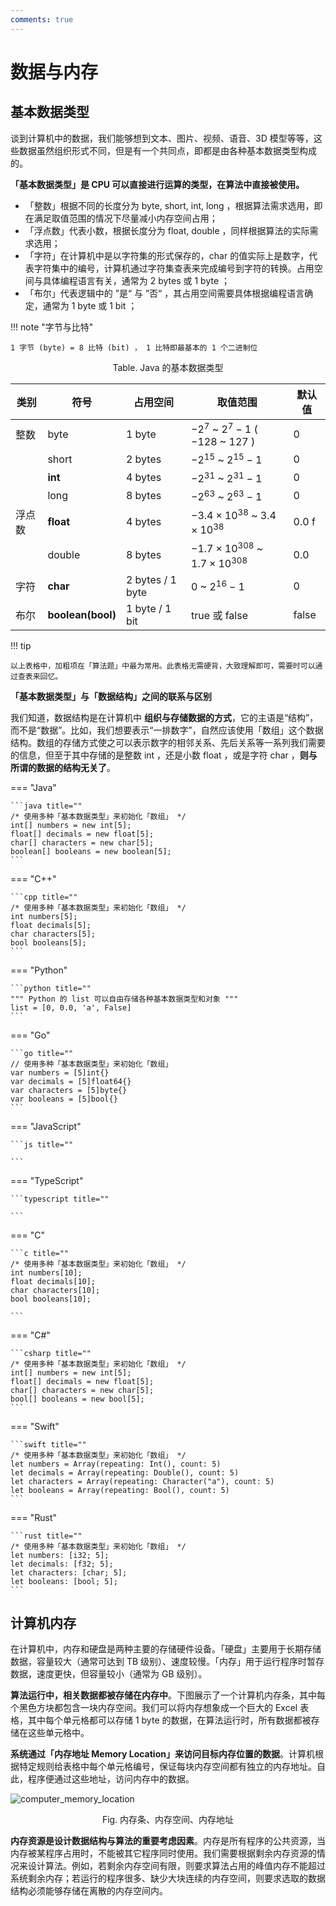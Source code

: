 ```yaml
---
comments: true
---
```


# 数据与内存

## 基本数据类型

谈到计算机中的数据，我们能够想到文本、图片、视频、语音、3D 模型等等，这些数据虽然组织形式不同，但是有一个共同点，即都是由各种基本数据类型构成的。

**「基本数据类型」是 CPU 可以直接进行运算的类型，在算法中直接被使用。**

- 「整数」根据不同的长度分为 byte, short, int, long ，根据算法需求选用，即在满足取值范围的情况下尽量减小内存空间占用；
- 「浮点数」代表小数，根据长度分为 float, double ，同样根据算法的实际需求选用；
- 「字符」在计算机中是以字符集的形式保存的，char 的值实际上是数字，代表字符集中的编号，计算机通过字符集查表来完成编号到字符的转换。占用空间与具体编程语言有关，通常为 2 bytes 或 1 byte ；
- 「布尔」代表逻辑中的 ”是“ 与 ”否“ ，其占用空间需要具体根据编程语言确定，通常为 1 byte 或 1 bit ；

!!! note "字节与比特"

    1 字节 (byte) = 8 比特 (bit) ， 1 比特即最基本的 1 个二进制位

<p align="center"> Table. Java 的基本数据类型 </p>

<div class="center-table" markdown>

| 类别   | 符号        | 占用空间          | 取值范围                                       | 默认值         |
| ------ | ----------- | ----------------- | ---------------------------------------------- | -------------- |
| 整数   | byte        | 1 byte            | $-2^7$ ~ $2^7 - 1$ ( $-128$ ~ $127$ )          | $0$            |
|        | short       | 2 bytes           | $-2^{15}$ ~ $2^{15} - 1$                       | $0$            |
|        | **int**     | 4 bytes           | $-2^{31}$ ~ $2^{31} - 1$                       | $0$            |
|        | long        | 8 bytes           | $-2^{63}$ ~ $2^{63} - 1$                       | $0$            |
| 浮点数 | **float**   | 4 bytes           | $-3.4 \times 10^{38}$ ~ $3.4 \times 10^{38}$   | $0.0$ f        |
|        | double      | 8 bytes           | $-1.7 \times 10^{308}$ ~ $1.7 \times 10^{308}$ | $0.0$          |
| 字符   | **char**    | 2 bytes / 1 byte   | $0$ ~ $2^{16} - 1$                             | $0$            |
| 布尔   | **boolean(bool)** | 1 byte / 1 bit  | $\text{true}$ 或 $\text{false}$                | $\text{false}$ |

</div>

!!! tip

    以上表格中，加粗项在「算法题」中最为常用。此表格无需硬背，大致理解即可，需要时可以通过查表来回忆。

**「基本数据类型」与「数据结构」之间的联系与区别**

我们知道，数据结构是在计算机中 **组织与存储数据的方式**，它的主语是“结构”，而不是“数据”。比如，我们想要表示“一排数字”，自然应该使用「数组」这个数据结构。数组的存储方式使之可以表示数字的相邻关系、先后关系等一系列我们需要的信息，但至于其中存储的是整数 int ，还是小数 float ，或是字符 char ，**则与所谓的数据的结构无关了**。

=== "Java"

    ```java title=""
    /* 使用多种「基本数据类型」来初始化「数组」 */
    int[] numbers = new int[5];
    float[] decimals = new float[5];
    char[] characters = new char[5];
    boolean[] booleans = new boolean[5];
    ```

=== "C++"

    ```cpp title=""
    /* 使用多种「基本数据类型」来初始化「数组」 */
    int numbers[5];
    float decimals[5];
    char characters[5];
    bool booleans[5];
    ```

=== "Python"

    ```python title=""
    """ Python 的 list 可以自由存储各种基本数据类型和对象 """
    list = [0, 0.0, 'a', False]
    ```

=== "Go"

    ```go title=""
    // 使用多种「基本数据类型」来初始化「数组」
    var numbers = [5]int{}
    var decimals = [5]float64{}
    var characters = [5]byte{}
    var booleans = [5]bool{}
    ```

=== "JavaScript"

    ```js title=""

    ```

=== "TypeScript"

    ```typescript title=""

    ```

=== "C"

    ```c title=""
    /* 使用多种「基本数据类型」来初始化「数组」 */
    int numbers[10];
    float decimals[10];
    char characters[10];
    bool booleans[10];

    ```

=== "C#"

    ```csharp title=""
    /* 使用多种「基本数据类型」来初始化「数组」 */
    int[] numbers = new int[5];
    float[] decimals = new float[5];
    char[] characters = new char[5];
    bool[] booleans = new bool[5];
    ```

=== "Swift"

    ```swift title=""
    /* 使用多种「基本数据类型」来初始化「数组」 */
    let numbers = Array(repeating: Int(), count: 5)
    let decimals = Array(repeating: Double(), count: 5)
    let characters = Array(repeating: Character("a"), count: 5)
    let booleans = Array(repeating: Bool(), count: 5)
    ```

=== "Rust"

    ```rust title=""
    /* 使用多种「基本数据类型」来初始化「数组」 */
    let numbers: [i32; 5];
    let decimals: [f32; 5];
    let characters: [char; 5];
    let booleans: [bool; 5];
    ```

## 计算机内存

在计算机中，内存和硬盘是两种主要的存储硬件设备。「硬盘」主要用于长期存储数据，容量较大（通常可达到 TB 级别）、速度较慢。「内存」用于运行程序时暂存数据，速度更快，但容量较小（通常为 GB 级别）。

**算法运行中，相关数据都被存储在内存中**。下图展示了一个计算机内存条，其中每个黑色方块都包含一块内存空间。我们可以将内存想象成一个巨大的 Excel 表格，其中每个单元格都可以存储 1 byte 的数据，在算法运行时，所有数据都被存储在这些单元格中。

**系统通过「内存地址 Memory Location」来访问目标内存位置的数据**。计算机根据特定规则给表格中每个单元格编号，保证每块内存空间都有独立的内存地址。自此，程序便通过这些地址，访问内存中的数据。

![computer_memory_location](data_and_memory.assets/computer_memory_location.png)

<p align="center"> Fig. 内存条、内存空间、内存地址 </p>

**内存资源是设计数据结构与算法的重要考虑因素**。内存是所有程序的公共资源，当内存被某程序占用时，不能被其它程序同时使用。我们需要根据剩余内存资源的情况来设计算法。例如，若剩余内存空间有限，则要求算法占用的峰值内存不能超过系统剩余内存；若运行的程序很多、缺少大块连续的内存空间，则要求选取的数据结构必须能够存储在离散的内存空间内。
